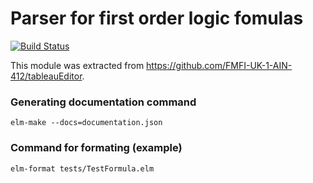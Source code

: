 # Parser for first order logic fomulas
[![Build Status](https://travis-ci.org/FMFI-UK-1-AIN-412/elm-formula.svg?branch=master)](https://travis-ci.org/FMFI-UK-1-AIN-412/elm-formula)

This module was extracted from https://github.com/FMFI-UK-1-AIN-412/tableauEditor.

### Generating documentation command
`elm-make --docs=documentation.json`

### Command for formating (example)
`elm-format tests/TestFormula.elm`
